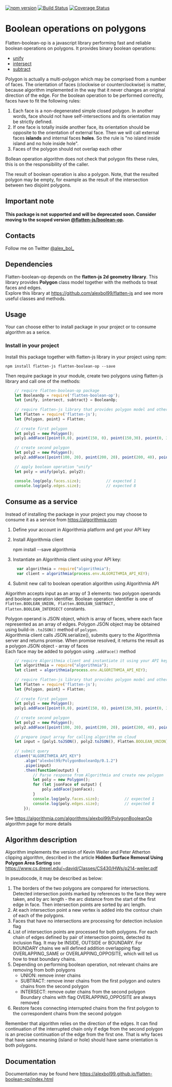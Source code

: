 [![npm version](https://badge.fury.io/js/flatten-boolean-op.svg)](https://badge.fury.io/js/flatten-boolean-op)
[![Build Status](https://travis-ci.org/alexbol99/flatten-boolean-op.svg?branch=master)](https://travis-ci.org/alexbol99/flatten-boolean-op)
[![Coverage Status](https://coveralls.io/repos/github/alexbol99/flatten-boolean-op/badge.svg?branch=master)](https://coveralls.io/github/alexbol99/flatten-boolean-op?branch=master)

# Boolean operations on polygons

Flatten-boolean-op is a javascript library performing fast and reliable boolean operations on polygons.
It provides binary boolean operations:

* [unify](https://alexbol99.github.io/flatten-boolean-op/BooleanOp.html#.unify) 
* [intersect](https://alexbol99.github.io/flatten-boolean-op/BooleanOp.html#.intersect)
* [subtract](https://alexbol99.github.io/flatten-boolean-op/BooleanOp.html#.subtract)

Polygon is actually a multi-polygon which may be comprised from a number of faces. The orientation of faces (clockwise or counterclockwise) is matter,
because algorithm implemented in the way that it never changes an original direction of the edge. For the boolean operation to be performed correctly,
faces have to fit the following rules:
1) Each face is a non-degenerated simple closed polygon. In another words, face should not have self-intersections and its orientation may be strictly defined.
2) If one face is totally inside another face, its orientation should be opposite to the orientation of external face.
Then we will call external faces **islands** and internal faces **holes**.
So the rule is "no island inside island and no hole inside hole".
3) Faces of the polygon should not overlap each other

Bollean operation algorithm does not check that polygon fits these rules, this is on the responsibility of the caller.

The result of boolean operation is also a polygon.
Note, that the resulted polygon may be empty, for example as the result of the intersection between two disjoint polygons.

## Important note

#### This package is not supported and will be deprecated soon. Consider moving to the scoped version [@flatten-js/boolean-op](https://www.npmjs.com/package/@flatten-js/boolean-op).

## Contacts

Follow me on Twitter [@alex_bol_](https://twitter.com/alex_bol_)
                                                     
## Dependencies

Flatten-boolean-op depends on the **flatten-js 2d geometry library**.
This library provides **Polygon** class model together with the methods to treat faces and edges.<br/>
Explore this library at <https://github.com/alexbol99/flatten-js> and see more useful classes and methods.


## Usage

Your can choose either to install package in your project or to consume algorithm as a serice.

### Install in your project

Install this package together with flatten-js library in your project using npm:

    npm install flatten-js flatten-boolean-op --save

Then require package in your module, create two polygons using flatten-js library and call one of the methods:
  
```javascript
    // require flatten-boolean-op package
    let BooleanOp = require('flatten-boolean-op');
    let {unify, intersect, subtract} = BooleanOp;
    
    // require flatten-js library that provides polygon model and other geometrical primitives
    let Flatten = require('flatten-js');
    let {Polygon, point} = Flatten;
    
    // create first polygon
    let poly1 = new Polygon();
    poly1.addFace([point(0,0), point(150, 0), point(150,30), point(0, 30)]);
    
    // create second polygon
    let poly2 = new Polygon();
    poly2.addFace([point(100, 20), point(200, 20), point(200, 40), point(100, 40)]);
    
    // apply boolean operation "unify"
    let poly = unify(poly1, poly2);   
    
    console.log(poly.faces.size);           // expected 1
    console.log(poly.edges.size);           // expected 8
```

## Consume as a service

Instead of installing the package in your project you may choose to consume it as a service from <https://algorithmia.com> <br/>

1. Define your account in Algorithmia platform and get your API key

2. Install Algorithmia client

    
    npm install --save algorithmia

3. Instantiate an Algorithmia client using your API key:
   
```javascript
     var algorithmia = require("algorithmia");
     var client = algorithmia(process.env.ALGORITHMIA_API_KEY);     
```

4. Submit new call to boolean operation algorithm using Algorithmia API

Algorithm accepts input as an array of 3 elements: two polygon operands and boolean operation identifier.
Boolean operation identifier is one of `Flatten.BOOLEAN_UNION, Flatten.BOOLEAN_SUBTRACT, Flatten.BOOLEAN_INTERSECT` constants.<br/>

Polygon operand is JSON object, which is array of faces, where each face represented as an array of edges.
Polygon JSON object may be obtained using build-in `.toJSON()` method of `polygon`.<br/>
Algorithmia client calls JSON.serialize(), submits query to the Algorithmia server and returns promise.
When promise resolved, it returns the result as a polygon JSON object - array of faces<br/>
Each face may be added to polygon using `.addFace()` method

```javascript
    // require Algorithmia client and instantiate it using your API key
    let algorithmia = require("algorithmia");
    let client = algorithmia(process.env.ALGORITHMIA_API_KEY);
    
    // require flatten-js library that provides polygon model and other geometrical primitives
    let Flatten = require('flatten-js');
    let {Polygon, point} = Flatten;
    
    // create first polygon
    let poly1 = new Polygon();
    poly1.addFace([point(0,0), point(150, 0), point(150,30), point(0, 30)]);
    
    // create second polygon
    let poly2 = new Polygon();
    poly2.addFace([point(100, 20), point(200, 20), point(200, 40), point(100, 40)]);
    
    // prepare input array for calling algorithm on cloud
    let input = [poly1.toJSON(), poly2.toJSON(), Flatten.BOOLEAN_UNION];
    
    // submit query
    client("ALGORITHMIA_API_KEY")
        .algo("alexbol99/PolygonBooleanOp/0.1.2")
        .pipe(input)
        .then(function(output) {
            // Parse response from Algorithmia and create new polygon
            let poly = new Polygon();   
            for (let jsonFace of output) {
                poly.addFace(jsonFace);
            }
            console.log(poly.faces.size);           // expected 1
            console.log(poly.edges.size);           // expected 8            
        });

```


See <https://algorithmia.com/algorithms/alexbol99/PolygonBooleanOp> algorithm page for more details

## Algorithm description
Algorithm implements the version of Kevin Weiler and Peter Atherton clipping algorithm,
described in the article **Hidden Surface Removal Using Polygon Area Sorting** see <https://www.cs.drexel.edu/~david/Classes/CS430/HWs/p214-weiler.pdf>

In pseudocode, it may be described as below:
1. The borders of the two polygons are compared for intersections.
Detected intersection points marked by references to the face they were taken, and by arc length -
the arc distance from the start of the first edge in face. 
Then intersection points are sorted by arc length.
2. At each intersection point a new vertex is added into the contour chain of each of the polygons.
3. Faces that have no intersections are processing for detection inclusion flag
4. List of intersection points are processed for both polygons.
 For each chain of edges defined by pair of intersection points, detected its inclusion flag.
 It may be INSIDE, OUTSIDE or BOUNDARY. For BOUNDARY chains we will defined addition overlapping flag: OVERLAPPING_SAME or OVERLAPPING_OPPOSITE,
 which will tell us how to treat boundary chains.
5.  Depending on performing boolean operation, not relevant chains are removing from both polygons
      - UNION: remove inner chains
      - SUBTRACT: remove inner chains from the first polygon and outers chains from the second polygon
      - INTERSECT: remove outer chains from the second polygon
     Boundary chains with flag OVERLAPPING_OPPOSITE are always removed
6. Restore faces connecting interrupted chains from the first polygon to the correspondent chains from the second polygon

Remember that algorithm relies on the direction of the edges. It can find continuation of the interrupted chain only if edge from the second polygon
is an precise continuation of the edge from the first one. That is why faces that have same meaning (island or hole) should have same orientation
is both polygons.

## Documentation

Documentation may be found here <https://alexbol99.github.io/flatten-boolean-op/index.html>


 
    